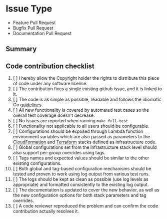 # Issue Type

<!--
Pick one below and delete the others.

Also feel free to delete these comments for brevity once they were fully
acknowledged.
-->

- Feature Pull Request
- Bugfix Pull Request
- Documentation Pull Request

## Summary

<!--
Describe the change, including rationale and design decisions, and use a brief
but descriptive PR title.

Please include "Fixes #nnn" here or in your commit message in order to
link to an issue in which you describe the addressed problem in more detail.

If you want to address more issues do it in different pull requests instead of a
single big one, it will speed up the review process considerably.

Code review process:

The issue should be tagged with 'review wanted' label before the checklist below
is satisfied from the perspective of the PR author and the code is ready to be
peer-reviewed.

The label should be set by a maintainer as soon as the review is requested on
Gitter and should only be cleared after the PR is merged.
-->

## Code contribution checklist

<!--
The code review should be largely a matter of going through this checklist.
-->

1. [ ] I hereby allow the Copyright holder the rights to distribute this piece of
   code under any software license.
1. [ ] The contribution fixes a single existing github issue, and it is linked
   to it.
1. [ ] The code is as simple as possible, readable and follows the idiomatic Go
  [guidelines](https://golang.org/doc/effective_go.html).
1. [ ] All new functionality is covered by automated test cases so the overall
  test coverage doesn't decrease.
1. [ ] No issues are reported when running `make full-test`.
1. [ ] Functionality not applicable to all users should be configurable.
1. [ ] Configurations should be exposed through Lambda function environment
   variables which are also passed as parameters to the
   [CloudFormation](https://github.com/cristim/autospotting/blob/master/cloudformation/stacks/AutoSpotting/template.yaml)
   and
   [Terraform](https://github.com/autospotting/terraform-aws-autospotting/main.tf)
   stacks defined as infrastructure code.
1. [ ] Global configurations set from the infrastructure stack level should also
   support per-group overrides using tags.
1. [ ] Tags names and expected values should be similar to the other existing
   configurations.
1. [ ] Both global and tag-based configuration mechanisms should be tested and
  proven to work using log output from various test runs.
1. [ ] The logs should be kept as clean as possible (use log levels as
  appropriate) and formatted consistently to the existing log output.
1. [ ] The documentation is updated to cover the new behavior, as well as the
   new configuration options for both stack parameters and tag overrides.
1. [ ] A code reviewer reproduced the problem and can confirm the code
  contribution actually resolves it.
